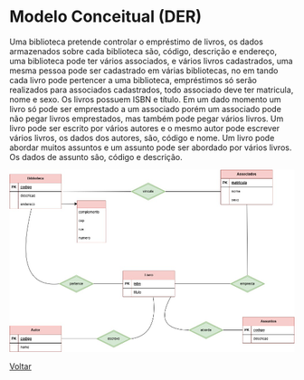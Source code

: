# Modelo Conceitual (DER)

Uma biblioteca pretende controlar o empréstimo de livros, os dados  armazenados sobre cada biblioteca são, código, descrição e endereço,  uma biblioteca pode ter vários associados, e vários livros cadastrados,  uma mesma pessoa pode ser cadastrado em várias bibliotecas, no em  tando cada livro pode pertencer a uma biblioteca, empréstimos só serão  realizados para associados cadastrados, todo associado deve ter  matricula, nome e sexo. Os livros possuem ISBN e título. Em um dado  momento um livro só pode ser emprestado a um associado porém um  associado pode não pegar livros emprestados, mas também pode pegar  vários livros. Um livro pode ser escrito por vários autores e o mesmo  autor pode escrever vários livros, os dados dos autores, são, código e  nome. Um livro pode abordar muitos assuntos e um assunto pode ser  abordado por vários livros. Os dados de assunto são, código e  descrição. 

![Diagrama ER](../../Imagens/DER/Blibio_assoc.jpg)

[Voltar](../../README.md)

